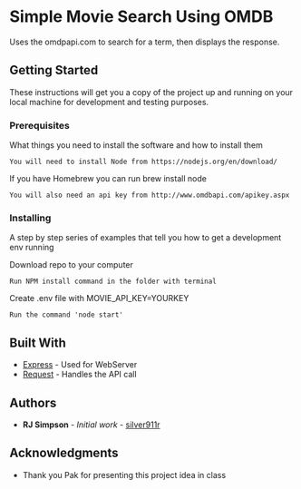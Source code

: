 # Simple Movie Search Using OMDB

Uses the omdpapi.com to search for a term, then displays the response.

## Getting Started

These instructions will get you a copy of the project up and running on your local machine for development and testing purposes.

### Prerequisites

What things you need to install the software and how to install them

```
You will need to install Node from https://nodejs.org/en/download/
```

If you have Homebrew you can run brew install node

```
You will also need an api key from http://www.omdbapi.com/apikey.aspx
```

### Installing

A step by step series of examples that tell you how to get a development env running

Download repo to your computer

```
Run NPM install command in the folder with terminal
```

Create .env file with MOVIE_API_KEY=YOURKEY

```
Run the command 'node start'
```


## Built With

* [Express](https://expressjs.com) - Used for WebServer
* [Request](https://github.com/request/request) - Handles the API call
 

## Authors

* **RJ Simpson** - *Initial work* - [silver911r](https://github.com/silver911r)

## Acknowledgments

* Thank you Pak for presenting this project idea in class

